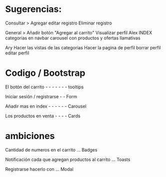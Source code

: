 # Sugerencias:

Consultar >
Agregar editar registro
Eliminar registro

General >
Añadir botón "Agregar al carrito"
Visualizar perfil
Alex
    INDEX 
        categorias en navbar
        carousel con productos y ofertas llamativas

Ary
    Hacer las vistas de las categorias
    Hacer la pagina de perfil
        borrar perfil   
        editar perfil
        

# Codigo / Bootstrap

El botón del carrito - - - - - - - tooltips

Iniciar sesión / registrarse - - Form

Añadir mas en index - - - - - - Carousel

Los productos en venta - - - - Cards

# ambiciones

Cantidad de numeros en el carrito ... Badges

Notificación cada que agregan productos al carrito ... Toasts

Registrarse hacerlo con ... Modal
